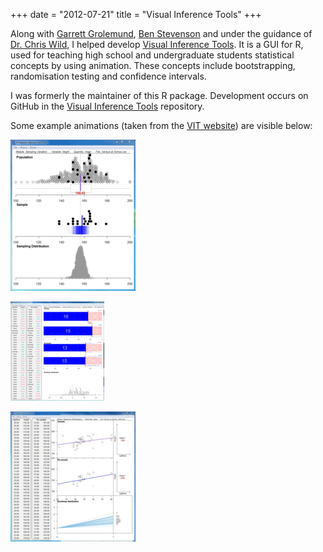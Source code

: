 +++
date = "2012-07-21"
title = "Visual Inference Tools"
+++

Along with [Garrett Grolemund](https://github.com/garrettgman), [Ben Stevenson](https://github.com/b-steve) and under the guidance of [Dr. Chris Wild](https://www.stat.auckland.ac.nz/showperson?firstname=Chris&surname=Wild), I helped develop [Visual Inference Tools](https://www.stat.auckland.ac.nz/~wild/VIT/). It is a GUI for R, used for teaching high school and undergraduate students statistical concepts by using animation. These concepts include bootstrapping, randomisation testing and confidence intervals.

I was formerly the maintainer of this R package. Development occurs on GitHub in the [Visual Inference Tools](https://github.com/iNZightVIT/VIT) repository.

Some example animations (taken from the [VIT website](https://www.stat.auckland.ac.nz/~wild/VIT/)) are visible below:

![Sampling Variation with Continuous Variable](images/vit-1.gif)

![Bootstrapping Proportions with Categorical Variables](images/vit-2.gif)

![Bootstrapping Simple Linear Regression Slopes](images/vit-3.gif)
